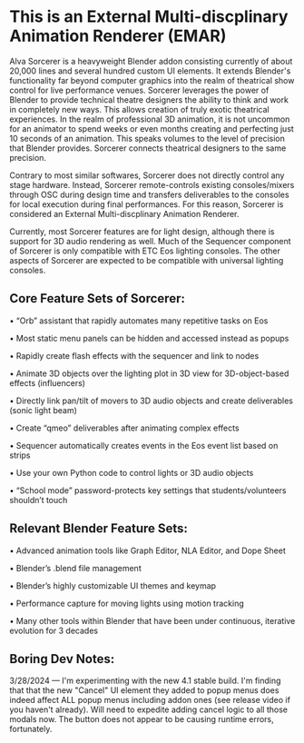 **This is an External Multi-discplinary Animation Renderer (EMAR)**
======================================================================

Alva Sorcerer is a heavyweight Blender addon consisting currently of about 20,000 lines and several hundred custom UI elements. It extends Blender's functionality far beyond computer graphics into the realm of theatrical show control for live performance venues. Sorcerer leverages the power of Blender to provide technical theatre designers the ability to think and work in completely new ways. This allows creation of truly exotic theatrical experiences. In the realm of professional 3D animation, it is not uncommon for an animator to spend weeks or even months creating and perfecting just 10 seconds of an animation. This speaks volumes to the level of precision that Blender provides. Sorcerer connects theatrical designers to the same precision. 

Contrary to most similar softwares, Sorcerer does not directly control any stage hardware. Instead, Sorcerer remote-controls existing consoles/mixers through OSC during design time and transfers deliverables to the consoles for local execution during final performances. For this reason, Sorcerer is considered an External Multi-discplinary Animation Renderer. 

Currently, most Sorcerer features are for light design, although there is support for 3D audio rendering as well. Much of the Sequencer component of Sorcerer is only compatible with ETC Eos lighting consoles. The other aspects of Sorcerer are expected to be compatible with universal lighting consoles.


**Core Feature Sets of Sorcerer:**
---------------------------------------

• “Orb” assistant that rapidly automates many repetitive tasks on Eos 

• Most static menu panels can be hidden and accessed instead as popups 

• Rapidly create flash effects with the sequencer and link to nodes 

• Animate 3D objects over the lighting plot in 3D view for 3D-object-based effects (influencers)

• Directly link pan/tilt of movers to 3D audio objects and create deliverables (sonic light beam)

• Create “qmeo” deliverables after animating complex effects 

• Sequencer automatically creates events in the Eos event list based on strips 

• Use your own Python code to control lights or 3D audio objects 

• “School mode” password-protects key settings that students/volunteers shouldn’t touch


**Relevant Blender Feature Sets:**
---------------------------------------

• Advanced animation tools like Graph Editor, NLA Editor, and Dope Sheet 

• Blender’s .blend file management 

• Blender’s highly customizable UI themes and keymap 

• Performance capture for moving lights using motion tracking 

• Many other tools within Blender that have been under continuous, iterative evolution for 3 decades

**Boring Dev Notes:**
------------------------
3/28/2024 — I'm experimenting with the new 4.1 stable build. I'm finding that that the new "Cancel" UI element they added to popup menus does indeed affect ALL popup menus including addon ones (see release video if you haven't already). Will need to expedite adding cancel logic to all those modals now. The button does not appear to be causing runtime errors, fortunately.
